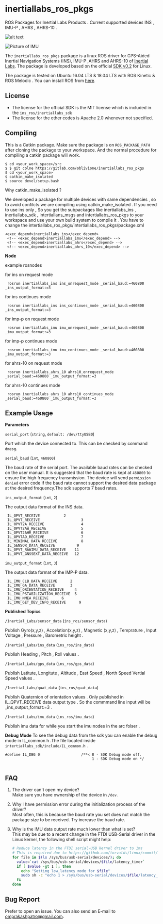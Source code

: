 # inertiallabs_ros_pkgs

ROS Packages for Inertial Labs Products . Current supported devices INS , IMU-P , AHRS , AHRS-10 .

[![alt text](https://readthedocs.org/projects/docs/badge/?version=latest "Documentation Status")](https://gitlab.com/oblivione/inertiallabs_ros_pkgs)


![Picture of IMU](https://inertiallabs.com/static/assets/img/products/INS-D.jpg)

The `inertiallabs_ros_pkgs` package is a linux ROS driver for GPS-Aided Inertial Navigation Systems (INS), IMU-P ,AHRS and AHRS-10 of [Inertial Labs](https://inertiallabs.com/). The package is developed based on the official [SDK v0.2](https://gitlab.com/oblivione/inertiallabs_sdk) for Linux.

The package is tested on Ubuntu 16.04 LTS & 18.04 LTS  with ROS Kinetic & ROS Melodic . You can install ROS from [here](http://wiki.ros.org/kinetic/Installation/Ubuntu). 

## License

* The license for the official SDK is the MIT license which is included in the `ins_ros/inertiallabs_sdk`
* The license for the other codes is Apache 2.0 whenever not specified.

## Compiling

This is a Catkin package. Make sure the package is on `ROS_PACKAGE_PATH` after cloning the package to your workspace. And the normal procedure for compiling a catkin package will work.

```
$ cd <your_work_space>/src
$ $ git colne https://gitlab.com/oblivione/inertiallabs_ros_pkgs
$ cd <your_work_space>
$ catkin_make_isolated
$ source devel/setup.bash

```

Why catkin_make_isolated ?

We developed a package for multiple devices with same dependencies , so to avoid confilcts we are compiling using catkin_make_isolated . If you need 
to use ins only , So you get the subpackages like inertiallabs_ins , inertiallabs_sdk , intertiallans_msgs and intertiallabs_ros_pkgs to your workspace and use your own build system to compile it . You have to change the intertiallabs_ros_pkgs/intertiallabs_ros_pkgs/package.xml 

```
<exec_depend>inertiallabs_ins</exec_depend>
 <!-- <exec_depend>inertiallabs_imu</exec_depend> -->
 <!-- <exec_depend>inertiallabs_ahrs</exec_depend> -->
 <!-- <exec_depend>inertiallabs_ahrs_10</exec_depend> -->

```

**Node**

example rosnodes

for ins on request mode 
```
 rosrun inertiallabs_ins ins_onrequest_mode _serial_baud:=460800 _ins_output_format:=3 

```

for ins continues mode 
```
 rosrun inertiallabs_ins ins_continues_mode _serial_baud:=460800 _ins_output_format:=3 

```


for imp-p on request mode 
```
 rosrun inertiallabs_imu imu_onrequest_mode _serial_baud:=460800 _imu_output_format:=3 

```

for imp-p continues mode 
```
 rosrun inertiallabs_imu imu_continues_mode _serial_baud:=460800 _imu_output_format:=3 

```

for ahrs-10 on request mode 
```
 rosrun inertiallabs_ahrs_10 ahrs10_onrequest_mode _serial_baud:=460800 _imu_output_format:=3 

```

for ahrs-10 continues mode 
```
 rosrun inertiallabs_ahrs_10 ahrs10_continues_mode _serial_baud:=460800 _imu_output_format:=3 

```
## Example Usage

**Parameters**

`serial_port` (`string`, `default: /dev/ttyUSB0`)

Port which the device connected to. This can be checked by command `dmesg`.

`serial_baud` (`int`, `460800`)

The baud rate of the serial port. The available baud rates can be checked on the user manual. It is suggested that the baud rate is kept at `460800` to ensure the high frequency transmission. The device will send `permission denied` error code if the baud rate cannot support the desired data package at the desired frequency.The sdk supports 7 baud rates.


`ins_output_format` (`int`, `2`)

The output data format of the INS data.

```
 IL_OPVT_RECEIVE           2      
 IL_QPVT_RECEIVE      		       3     
 IL_OPVT2A_RECEIVE    		       4      
 IL_OPVT2AW_RECEIVE   		       5      
 IL_OPVT2AHR_RECEIVE  		       6       
 IL_OPVTAD_RECEIVE    		       7    
 IL_MINIMAL_DATA_RECEIVE 	       8 
 IL_SENSOR_DATA_RECEIVE          9
 IL_OPVT_RAWIMU_DATA_RECEIVE    11
 IL_OPVT_GNSSEXT_DATA_RECEIVE   12

```
`imu_output_format` (`int`, `3`)

The output data format of the IMP-P data.

```
 IL_IMU_CLB_DATA_RECEIVE      2     
 IL_IMU_GA_DATA_RECEIVE       3      
 IL_IMU_ORIENTATION_RECEIVE     4
 IL_IMU_PSTABILIZATION_RECEIVE  5
 IL_IMU_NMEA_RECEIVE      6
 IL_IMU_GET_DEV_INFO_RECEIVE      9
```
**Published Topics**

`/Inertial_Labs/sensor_data` (`ins_ros/sensor_data`)
 
Publish Gyro(x,y,z) , Accelation(x,y,z) , Magnetic (x,y,z) , Temprature , Input Voltage , Pressure , Barometric height .

`/Inertial_Labs/ins_data` (`ins_ros/ins_data`)
 
 Publish Heading , Pitch , Roll values .

`/Inertial_Labs/gps_data` (`ins_ros/gps_data`)

 Publish Latitute, Longitute , Altitude , East Speed , North Speed  Vertial Speed values .

`/Inertial_Labs/quat_data` (`ins_ros/quat_data`)

 Publish  Quaternion of orientation values  . Only published in IL_QPVT_RECEIVE data output type . So the commmand line input will be _ins_output_format:=3 .  

 `/Inertial_Labs/imu_data` (`ins_ros/imu_data`)
  
Publish  imu data  for while you start the imu nodes in the arc folser . 

**Debug Mode**
To see the debug data from the sdk you can enable the debug mode in IL_common.h .The file located inside `intertiallabs_sdk/include/IL_common.h` .

```
#define IL_DBG 0                   /**< 0 - SDK Debug mode off.
                                        1 - SDK Debug mode on */


```
## FAQ

1. The driver can't open my device?\
Make sure you have ownership of the device in `/dev`.

2. Why I have permission error during the initialization process of the driver?\
Most often, this is because the baud rate you set does not match the package size to be received. Try increase the baud rate.

3. Why is the IMU data output rate much lower than what is set?\
This may be due to a recent change in the FTDI USB-Serial driver in the Linux kernel, the following shell script might help:
    ```bash
    # Reduce latency in the FTDI serial-USB kernel driver to 1ms
    # This is required due to https://github.com/torvalds/linux/commit/c6dce262
    for file in $(ls /sys/bus/usb-serial/devices/); do
      value=`cat /sys/bus/usb-serial/devices/$file/latency_timer`
      if [ $value -gt 1 ]; then
        echo "Setting low_latency mode for $file"
        sudo sh -c "echo 1 > /sys/bus/usb-serial/devices/$file/latency_timer"
      fi
    done
    ```

## Bug Report

Prefer to open an issue. You can also send an E-mail to omprakashpatro@gmail.com.
